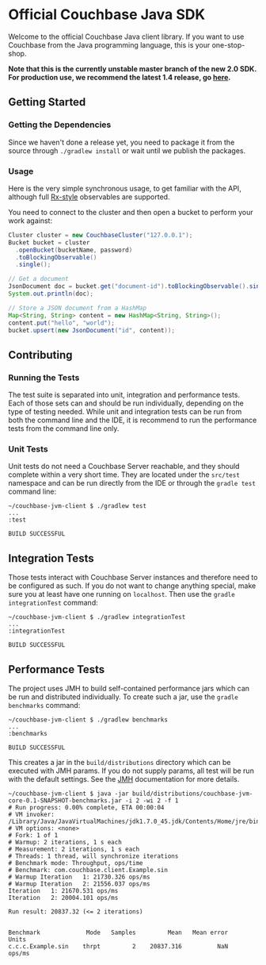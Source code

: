 # Official Couchbase Java SDK

Welcome to the official Couchbase Java client library. If you want to use Couchbase
from the Java programming language, this is your one-stop-shop.

**Note that this is the currently unstable master branch of the new 2.0 SDK.
For production use, we recommend the latest 1.4 release, go
[here](http://www.couchbase.com/communities/java/getting-started).**

## Getting Started

### Getting the Dependencies
Since we haven't done a release yet, you need to package it from the source through
`./gradlew install` or wait until we publish the packages.

### Usage
Here is the very simple synchronous usage, to get familiar with the API, although
full [Rx-style](https://github.com/Netflix/RxJava) observables are supported.

You need to connect to the cluster and then open a bucket to perform your work
against:

```java
Cluster cluster = new CouchbaseCluster("127.0.0.1");
Bucket bucket = cluster
  .openBucket(bucketName, password)
  .toBlockingObservable()
  .single();

// Get a document
JsonDocument doc = bucket.get("document-id").toBlockingObservable().single();
System.out.println(doc);

// Store a JSON document from a HashMap
Map<String, String> content = new HashMap<String, String>();
content.put("hello", "world");
bucket.upsert(new JsonDocument("id", content));
```

## Contributing

### Running the Tests
The test suite is separated into unit, integration and performance tests. Each of those sets can and should be run
individually, depending on the type of testing needed. While unit and integration tests can be run from both the
command line and the IDE, it is recommend to run the performance tests from the command line only.

### Unit Tests
Unit tests do not need a Couchbase Server reachable, and they should complete within a very short time. They are
located under the `src/test` namespace and can be run directly from the IDE or through the `gradle test` command line:

```
~/couchbase-jvm-client $ ./gradlew test
...
:test

BUILD SUCCESSFUL
```

## Integration Tests
Those tests interact with Couchbase Server instances and therefore need to be configured as such. If you do not want
to change anything special, make sure you at least have one running on `localhost`. Then use the `gradle integrationTest`
command:

```
~/couchbase-jvm-client $ ./gradlew integrationTest
...
:integrationTest

BUILD SUCCESSFUL
```

## Performance Tests
The project uses JMH to build self-contained performance jars which can be run and distributed individually. To create
such a jar, use the `gradle benchmarks` command:

```
~/couchbase-jvm-client $ ./gradlew benchmarks
...
:benchmarks

BUILD SUCCESSFUL
```

This creates a jar in the `build/distributions` directory which can be executed with JMH params. If you do not supply
params, all test will be run with the default settings. See the [JMH](http://openjdk.java.net/projects/code-tools/jmh/)
documentation for more details.

```
~/couchbase-jvm-client $ java -jar build/distributions/couchbase-jvm-core-0.1-SNAPSHOT-benchmarks.jar -i 2 -wi 2 -f 1
# Run progress: 0.00% complete, ETA 00:00:04
# VM invoker: /Library/Java/JavaVirtualMachines/jdk1.7.0_45.jdk/Contents/Home/jre/bin/java
# VM options: <none>
# Fork: 1 of 1
# Warmup: 2 iterations, 1 s each
# Measurement: 2 iterations, 1 s each
# Threads: 1 thread, will synchronize iterations
# Benchmark mode: Throughput, ops/time
# Benchmark: com.couchbase.client.Example.sin
# Warmup Iteration   1: 21730.326 ops/ms
# Warmup Iteration   2: 21556.037 ops/ms
Iteration   1: 21670.531 ops/ms
Iteration   2: 20004.101 ops/ms

Run result: 20837.32 (<= 2 iterations)


Benchmark             Mode   Samples         Mean   Mean error    Units
c.c.c.Example.sin    thrpt         2    20837.316          NaN   ops/ms
```